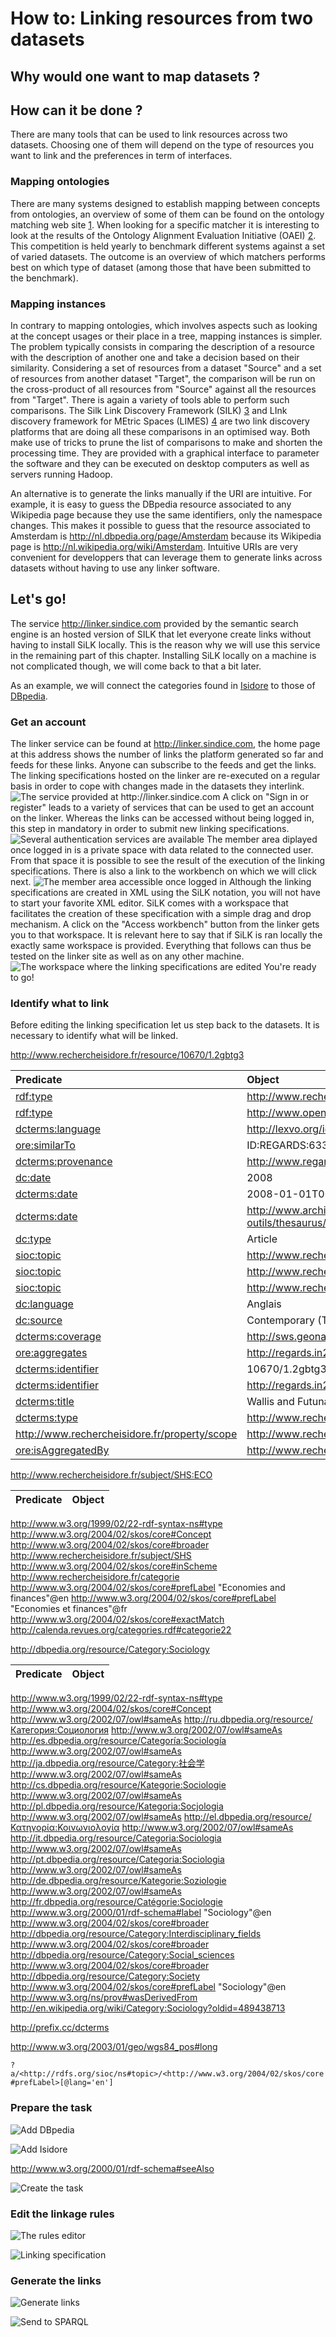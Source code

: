 # How to: Linking resources from two datasets

## Why would one want to map datasets ?

## How can it be done ?
There are many tools that can be used to link resources across two datasets. Choosing one of them will depend on the type of resources you want to link and the preferences in term of interfaces.

### Mapping ontologies
There are many systems designed to establish mapping between concepts from ontologies, an overview of some of them can be found on the ontology matching web site [1]. 
When looking for a specific matcher it is interesting to look at the results of the Ontology Alignment Evaluation Initiative (OAEI) [2].
This competition is held yearly to benchmark different systems against a set of varied datasets.
The outcome is an overview of which matchers performs best on which type of dataset (among those that have been submitted to the benchmark).

### Mapping instances
In contrary to mapping ontologies, which involves aspects such as looking at the concept usages or their place in a tree, mapping instances is simpler. 
The problem typically consists in comparing the description of a resource with the description of another one and take a decision based on their similarity.
Considering a set of resources from a dataset "Source" and a set of resources from another dataset "Target", the comparison will be run on the cross-product of all resources from "Source" against all the resources from "Target".
There is again a variety of tools able to perform such comparisons. The Silk Link Discovery Framework (SILK) [3] and LInk discovery framework for MEtric Spaces (LIMES) [4] are two link discovery platforms that are doing all these comparisons in an optimised way. Both make use of tricks to prune the list of comparisons to make and shorten the processing time. They are provided with a graphical interface to parameter the software and they can be executed on desktop computers as well as servers running Hadoop.

An alternative is to generate the links manually if the URI are intuitive. For example, it is easy to guess the DBpedia resource associated to any Wikipedia page because they use the same identifiers, only the namespace changes.
This makes it possible to guess that the resource associated to Amsterdam is <http://nl.dbpedia.org/page/Amsterdam> because its Wikipedia page is <http://nl.wikipedia.org/wiki/Amsterdam>. Intuitive URIs are very convenient for developpers that can leverage them to generate links across datasets without having to use any linker software.


## Let's go!

The service <http://linker.sindice.com> provided by the semantic search engine is an hosted version of SILK that let everyone create links without having to install SiLK locally.
This is the reason why we will use this service in the remaining part of this chapter. Installing SiLK locally on a machine is not complicated though, we will come back to that a bit later.

As an example, we will connect the categories found in [Isidore] to those of [DBpedia].


### Get an account
The linker service can be found at <http://linker.sindice.com>, the home page at this address shows the number of links the platform generated so far and feeds for these links.
Anyone can subscribe to the feeds and get the links. The linking specifications hosted on the linker are re-executed on a regular basis in order to cope with changes made in the datasets they interlink.
![The service provided at <http://linker.sindice.com>](imgs/linker-sindice.png)
A click on "Sign in or register" leads to a variety of services that can be used to get an account on the linker. Whereas the links can be accessed without being logged in, this step in mandatory in order to submit new linking specifications. 
![Several authentication services are available](imgs/login-screen.png)
The member area diplayed once logged in is a private space with data related to the connected user. From that space it is possible to see the result of the execution of the linking specifications.
There is also a link to the workbench on which we will click next.
![The member area accessible once logged in](imgs/member-space.png)
Although the linking specifications are created in XML using the SiLK notation, you will not have to start your favorite XML editor. SiLK comes with a workspace that facilitates the creation of these specification with a simple drag and drop mechanism. A click on the "Access workbench" button from the linker gets you to that workspace. It is relevant here to say that if SiLK is ran locally the exactly same workspace is provided. Everything that follows can thus be tested on the linker site as well as on any other machine.
![The workspace where the linking specifications are edited](imgs/workspace.png)
You're ready to go!

### Identify what to link
Before editing the linking specification let us step back to the datasets.
It is necessary to identify what will be linked.

<http://www.rechercheisidore.fr/resource/10670/1.2gbtg3>

| Predicate | Object |
|:----------|:-------|
| [rdf:type] | <http://www.rechercheisidore.fr/class/BibliographicalResource> |
| [rdf:type] | <http://www.openarchives.org/ore/terms/Aggregation> |
| [dcterms:language](http://purl.org/dc/terms/language) | http://lexvo.org/id/iso639-3/eng |
| [ore:similarTo](http://www.openarchives.org/ore/terms/similarTo) | ID:REGARDS:63389 |
| [dcterms:provenance](http://purl.org/dc/terms/provenance) | http://www.regards.cnrs.fr |
| [dc:date](http://purl.org/dc/elements/1.1/date) | 2008 |
| [dcterms:date] | 2008-01-01T00:00:00+02:00 |
| [dcterms:date] | <http://www.archivesdefrance.culture.gouv.fr/gerer/classement/normes-outils/thesaurus/T4-46> |
| [dc:type](http://purl.org/dc/elements/1.1/type) | Article |
| [sioc:topic] | <http://www.rechercheisidore.fr/subject/SHS:SCIPO> |
| [sioc:topic] | <http://www.rechercheisidore.fr/subject/SHS:SOCIO> |
| [sioc:topic] | <http://www.rechercheisidore.fr/subject/SHS:ECO>   |
| [dc:language](http://purl.org/dc/elements/1.1/language) | Anglais |
| [dc:source](http://purl.org/dc/elements/1.1/source) | Contemporary (The) Pacific |
| [dcterms:coverage](http://purl.org/dc/terms/coverage) | <http://sws.geonames.org/4034749/> |
| [ore:aggregates](http://www.openarchives.org/ore/terms/aggregates) | <http://regards.in2p3.fr/fiche.php?id=63389> |
| [dcterms:identifier](http://purl.org/dc/terms/identifier) | 10670/1.2gbtg3 |
| [dcterms:identifier](http://purl.org/dc/terms/identifier) | <http://regards.in2p3.fr/fiche.php?id=63389> |
| [dcterms:title](http://purl.org/dc/terms/title) | Wallis and Futuna. \[en ligne\]. Disponible sur Biblioshs |
| [dcterms:type](http://purl.org/dc/terms/type) | <http://www.rechercheisidore.fr/ontology/art> |
| <http://www.rechercheisidore.fr/property/scope> | <http://www.rechercheisidore.fr/subject/secondaires> |
| [ore:isAggregatedBy](http://www.openarchives.org/ore/terms/isAggregatedBy) | <http://www.rechercheisidore.fr/resource/10670/2.i2m6vw> |


<http://www.rechercheisidore.fr/subject/SHS:ECO>


| Predicate | Object |
|:----------|:-------|
http://www.w3.org/1999/02/22-rdf-syntax-ns#type 	http://www.w3.org/2004/02/skos/core#Concept
http://www.w3.org/2004/02/skos/core#broader 	http://www.rechercheisidore.fr/subject/SHS
http://www.w3.org/2004/02/skos/core#inScheme 	http://www.rechercheisidore.fr/categorie
http://www.w3.org/2004/02/skos/core#prefLabel 	"Economies and finances"@en
http://www.w3.org/2004/02/skos/core#prefLabel 	"Economies et finances"@fr
http://www.w3.org/2004/02/skos/core#exactMatch 	http://calenda.revues.org/categories.rdf#categorie22


<http://dbpedia.org/resource/Category:Sociology>

| Predicate | Object |
|:----------|:-------|
http://www.w3.org/1999/02/22-rdf-syntax-ns#type 	http://www.w3.org/2004/02/skos/core#Concept
http://www.w3.org/2002/07/owl#sameAs 	http://ru.dbpedia.org/resource/Категория:Социология
http://www.w3.org/2002/07/owl#sameAs 	http://es.dbpedia.org/resource/Categoría:Sociología
http://www.w3.org/2002/07/owl#sameAs 	http://ja.dbpedia.org/resource/Category:社会学
http://www.w3.org/2002/07/owl#sameAs 	http://cs.dbpedia.org/resource/Kategorie:Sociologie
http://www.w3.org/2002/07/owl#sameAs 	http://pl.dbpedia.org/resource/Kategoria:Socjologia
http://www.w3.org/2002/07/owl#sameAs 	http://el.dbpedia.org/resource/Κατηγορία:Κοινωνιολογία
http://www.w3.org/2002/07/owl#sameAs 	http://it.dbpedia.org/resource/Categoria:Sociologia
http://www.w3.org/2002/07/owl#sameAs 	http://pt.dbpedia.org/resource/Categoria:Sociologia
http://www.w3.org/2002/07/owl#sameAs 	http://de.dbpedia.org/resource/Kategorie:Soziologie
http://www.w3.org/2002/07/owl#sameAs 	http://fr.dbpedia.org/resource/Catégorie:Sociologie
http://www.w3.org/2000/01/rdf-schema#label 	"Sociology"@en
http://www.w3.org/2004/02/skos/core#broader 	http://dbpedia.org/resource/Category:Interdisciplinary_fields
http://www.w3.org/2004/02/skos/core#broader 	http://dbpedia.org/resource/Category:Social_sciences
http://www.w3.org/2004/02/skos/core#broader 	http://dbpedia.org/resource/Category:Society
http://www.w3.org/2004/02/skos/core#prefLabel 	"Sociology"@en
http://www.w3.org/ns/prov#wasDerivedFrom 	http://en.wikipedia.org/wiki/Category:Sociology?oldid=489438713

<http://prefix.cc/dcterms>

<http://www.w3.org/2003/01/geo/wgs84_pos#long>

`?a/<http://rdfs.org/sioc/ns#topic>/<http://www.w3.org/2004/02/skos/core#prefLabel>[@lang='en']`


### Prepare the task

![Add DBpedia](imgs/add-dbpedia.png)

![Add Isidore](imgs/add-isidore.png)

<http://www.w3.org/2000/01/rdf-schema#seeAlso>

![Create the task](imgs/create-task.png)

### Edit the linkage rules

![The rules editor](imgs/properties-loaded.png)

![Linking specification](imgs/linking-specification.png)

### Generate the links
![Generate links](imgs/generate-links.png)


![Send to SPARQL](imgs/send-to-sparql.png)














[1]: http://www.ontologymatching.org/projects.html
[2]: http://oaei.ontologymatching.org/
[3]: http://www4.wiwiss.fu-berlin.de/bizer/silk/
[4]: http://aksw.org/Projects/LIMES.html
[Isidore]: http://www.rechercheisidore.fr/
[DBpedia]: http://dbpedia.org/About

[sioc:topic]: http://rdfs.org/sioc/ns#topic
[dcterms:date]: http://purl.org/dc/terms/date
[rdf:type]: http://www.w3.org/1999/02/22-rdf-syntax-ns#type

